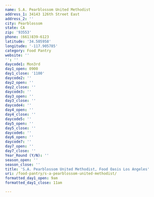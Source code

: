 ```yaml
---
name: S.A. Pearblossom United Methodist
address_1: 34143 126th Street East
address_2: ''
city: Pearblossom
state: CA
zip: '93553'
phone: (661)839-6123
latitude: '34.505958'
longitude: '-117.905785'
category: Food Pantry
website: ''
'': ''
daycode1: Mon3rd
day1_open: 0900
day1_close: '1100'
daycode2: ''
day2_open: ''
day2_close: ''
daycode3: ''
day3_open: ''
day3_close: ''
daycode4: ''
day4_open: ''
day4_close: ''
daycode5: ''
day5_open: ''
day5_close: ''
daycode6: ''
day6_open: ''
daycode7: ''
day7_open: ''
day7_close: ''
Year_Round (Y/N): ''
season_open: ''
season_close: ''
title: 'S.A. Pearblossom United Methodist, Food Oasis Los Angeles'
uri: /food-pantry/s-a-pearblossom-united-methodist/
formatted_day1_open: 9am
formatted_day1_close: 11am

---
```

